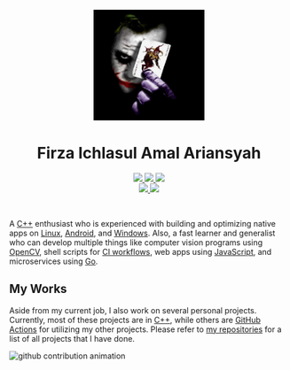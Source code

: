 <p align="center">
  <img src="https://raw.githubusercontent.com/throughheavenandearthimtheonlyone/throughheavenandearthimtheonlyone/main/throughheavenandearthimtheonlyone.png" width="200"/>
</p>
<h1 align="center">Firza Ichlasul Amal Ariansyah</h1>
<p align="center">
  <a href="napija25@gmail.com">
    <img src="https://img.shields.io/badge/Gmail-mail%20me-f14336?logo=gmail"/>
  </a>
  <a href="https://twitter.com/GondrongGanten2">
    <img src="https://img.shields.io/badge/Twitter-follow%20me-1d9bf0?logo=twitter"/>
  </a>
  <a href="http://discordapp.com/users/firza#9626">
    <img src="https://img.shields.io/badge/Discord-chat%20me-5865f2?logo=discord&logoColor=f5f5f5"/>
  </a>
  <br/>
  <a href="https://www.linkedin.com/in/firza-ichlasul-amal-ariansyah-915b9a221/">
    <img src="https://img.shields.io/badge/LinkedIn-connect%20with%20me-2a66bc?logo=linkedin"/>
  </a>
  <a href="https://steamcommunity.com/id/whysoserious">
    <img src="https://img.shields.io/badge/Steam-play%20with%20me-2f6894?logo=steam"/>
  </a>
</p>

<br/>

A [C++](https://isocpp.org/) enthusiast who is experienced with building and optimizing native apps on
  [Linux](https://ubuntu.com/desktop),
  [Android](https://www.android.com/android),
  and [Windows](https://www.microsoft.com/en-us/windows).
Also, a fast learner and generalist who can develop multiple things like
  computer vision programs using [OpenCV](https://opencv.org/),
  shell scripts for [CI workflows](https://github.com/features/actions),
  web apps using [JavaScript](https://www.javacriptlang.org/),
  and microservices using [Go](https://go.dev/).

## My Works

Aside from my current job, I also work on several personal projects.
Currently, most of these projects are in [C++](https://isocpp.org/),
  while others are [GitHub Actions](https://github.com/features/actions) for utilizing my other projects.
Please refer to [my repositories](https://github.com/throughheavenandearthimtheonlyone?tab=repositories) for a list of all projects that I have done.

<!-- ### GitHub Actions Projects

- [**CMake Action**](https://github.com/threeal/cmake-action) [WIP],
  configure and build [CMake](https://cmake.org/) project on GitHub Actions.
- [**Gcovr Action**](https://github.com/threeal/gcovr-action/) [[v0.1.0]](https://github.com/threeal/gcovr-action/releases/tag/v0.1.0),
  generate code coverage reports for a C++ project on GitHub Actions using [gcovr](https://gcovr.com/en/stable/). -->

![github contribution animation](https://raw.githubusercontent.com/threeal/threeal/output/github-snake.svg)
